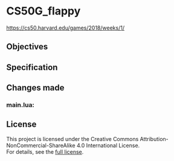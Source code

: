 # CS50G_flappy

<a href= "https://cs50.harvard.edu/games/2018/weeks/1/">https://cs50.harvard.edu/games/2018/weeks/1/</a>

## Objectives


## Specification



## Changes made

### main.lua:


## License

This project is licensed under the Creative Commons Attribution-NonCommercial-ShareAlike 4.0 International License.<br>
For details, see the [full license](https://creativecommons.org/licenses/by-nc-sa/4.0/legalcode).
